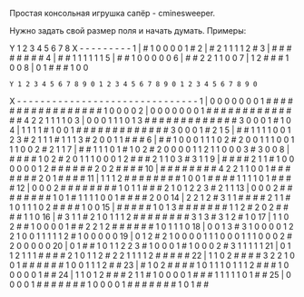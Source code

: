 Простая консольная игрушка cапёр - cminesweeper.

Нужно задать свой размер поля и начать думать.
Примеры:

   Y 1 2 3 4 5 6 7 8
 X - - - - - - - - -
 1 | # 1 0 0 0 0 1 #
 2 | # 2 1 1 1 1 2 #
 3 | # # # # # # # #
 4 | # # 1 1 1 1 1 1
 5 | # # 1 0 0 0 0 0
 6 | # # 2 2 1 1 0 0
 7 | 1 2 # # # 1 0 0
 8 | 0 1 # # # 1 0 0

    Y 1 2 3 4 5 6 7 8 9 0 1 2 3 4 5 6 7 8 9 0 1 2 3 4 5 6 7 8 9 0
 X - - - - - - - - - - - - - - - - - - - - - - - - - - - - - - -
 1 | 0 0 0 0 0 0 0 1 # # # # # # # # # # # # # # # # # 1 0 0 0 0
 2 | 0 0 0 0 0 0 0 1 # # # # # # # # # # # # # # 4 2 2 1 1 1 1 0
 3 | 0 0 0 1 1 1 0 1 3 # # # # # # # # # # # # # 3 0 0 0 1 # 1 0
 4 | 1 1 1 1 # 1 0 0 1 # # # # # # # # # # # # # 3 0 0 0 1 # 2 1
 5 | # # 1 1 1 1 0 0 1 2 3 # 2 1 1 1 # 1 1 1 3 # 2 0 0 1 1 # # #
 6 | # # 1 0 0 0 1 1 1 0 2 # 2 0 0 1 1 1 0 0 1 1 1 0 0 2 # 2 1 1
 7 | # # 1 1 1 0 1 # 1 0 2 # 2 0 0 0 0 1 1 2 1 1 0 0 0 3 # 3 0 0
 8 | # # # # 1 0 2 # 2 0 1 1 1 0 0 0 1 2 # # # 2 1 1 0 3 # 3 1 1
 9 | # # # # 2 1 1 # 1 0 0 0 0 0 0 1 2 # # # # # # 2 0 2 # # # #
10 | # # # # # # # # 4 2 2 1 1 0 0 1 # # # # # # # 2 0 1 # # # #
11 | 1 1 1 2 # # # # # # # # 1 0 0 1 # # # # 1 1 1 1 0 1 # # # #
12 | 0 0 0 2 # # # # # # # # 1 0 1 1 # # # 2 1 0 1 2 2 3 # 2 1 1
13 | 0 0 0 2 # # # # # # # # 1 0 1 # 1 1 1 1 0 0 1 # # # # 2 0 0
14 | 2 2 1 2 # 3 1 1 # # # # 2 1 1 # 1 0 1 1 1 0 2 # # # # 1 0 0
15 | # # # # # 1 0 1 3 # # # # # # # 1 1 2 # 2 0 2 # # # # 1 1 0
16 | # 3 1 1 # 2 1 0 1 1 1 2 # # # # # # # # 3 1 3 # 3 1 2 # 1 0
17 | 1 1 0 2 # # 1 0 0 0 0 1 # # 2 2 1 2 # # # # # # 1 0 1 1 1 0
18 | 0 0 1 3 # 3 1 0 0 0 0 1 2 2 1 0 0 1 1 1 1 1 2 # 1 0 0 0 0 0
19 | 0 1 2 # 2 1 0 0 0 0 1 1 1 0 0 0 1 1 1 0 0 0 2 # 2 0 0 0 0 0
20 | 0 1 # # 1 0 1 1 2 2 3 # 1 0 0 0 1 # 1 0 0 0 2 # 3 1 1 1 1 1
21 | 0 1 1 2 1 1 1 # # # # 2 1 0 1 1 2 # 2 2 1 1 1 1 2 # # # # #
22 | 1 1 0 2 # # # # 3 2 2 1 0 0 1 # # # # # # 1 0 0 1 1 1 2 # #
23 | # 1 0 2 # # # # 1 0 1 1 1 0 1 1 1 2 # # # 1 0 0 0 0 0 1 # #
24 | 1 1 0 1 2 # # # 2 1 1 # 1 0 0 0 0 1 # # # 1 1 1 1 1 0 1 # #
25 | 0 0 0 0 1 # # # # # # # 1 0 0 0 0 1 # # # # # # # 1 0 1 # #

